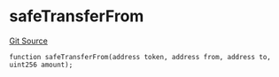 # safeTransferFrom
[Git Source](https://github.com/zammdefi/ZAMM/blob/f29647612706d56219b8c998c8009dfa5002472c/src/zChef.sol)


```solidity
function safeTransferFrom(address token, address from, address to, uint256 amount);
```

